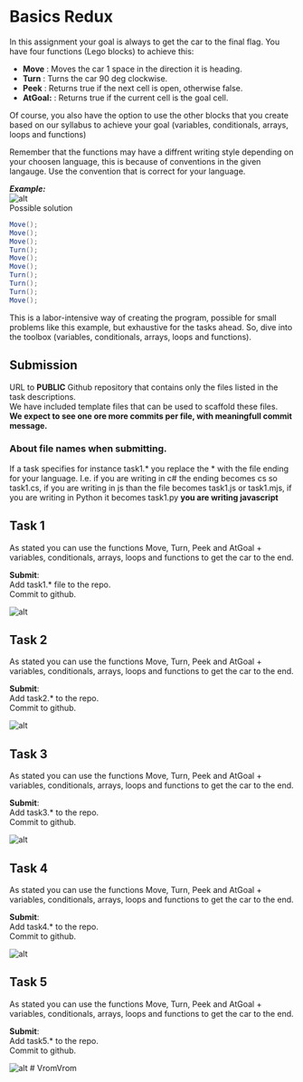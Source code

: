 # Basics Redux

In this assignment your goal is always to get the car to the final flag. 
You have four functions (Lego blocks) to achieve this:

- **Move** : Moves the car 1 space in the direction it is heading. 
- **Turn** : Turns the car 90 deg clockwise. 
- **Peek** : Returns true if the next cell is open, otherwise false. 
- **AtGoal:** : Returns true if the current cell is the goal cell.

Of course, you also have the option to use the other blocks that you create based on our syllabus to achieve your goal (variables, conditionals, arrays, loops and functions)

Remember that the functions may have a diffrent writing style depending on your choosen language, this is because of conventions in the given langauge.
Use the convention that is correct for your language. 

***Example:***  
![alt](images/eks.png)  
Possible  solution
```csharp
Move();
Move();
Move();
Turn();
Move();
Move();
Turn();
Turn();
Turn();
Move();
```

This is a labor-intensive way of creating the program, possible for small problems like this example, but exhaustive for the tasks ahead. So, dive into the toolbox (variables, conditionals, arrays, loops and functions).


## Submission 

URL to **PUBLIC** Github repository that contains only the files listed in the task descriptions.  
We have included template files that can be used to scaffold these files.  
**We expect to see one ore more commits per file, with meaningfull commit message.**

### About file names when submitting.
If a task specifies for instance task1.* you replace the * with the file ending for your language.
I.e. if you are writing in c# the ending becomes cs so task1.cs, if you are writing in js than the file becomes task1.js or task1.mjs, if you are writing in Python it becomes task1.py
**you are writing javascript**


## Task 1

As stated you can use the functions Move, Turn, Peek and AtGoal + variables, conditionals, arrays, loops and functions to get the car to the end.

**Submit**:   
Add task1.* file to the repo.  
Commit to github. 

![alt](images/map1.png)  

## Task 2

As stated you can use the functions Move, Turn, Peek and AtGoal + variables, conditionals, arrays, loops and functions to get the car to the end.

**Submit**:   
Add task2.* to the repo.  
Commit to github. 

![alt](images/map2.png)  

## Task 3

As stated you can use the functions Move, Turn, Peek and AtGoal + variables, conditionals, arrays, loops and functions to get the car to the end.

**Submit**:   
Add task3.* to the repo.  
Commit to github. 

![alt](images/map3.png) 

## Task 4

As stated you can use the functions Move, Turn, Peek and AtGoal + variables, conditionals, arrays, loops and functions to get the car to the end.

**Submit**:   
Add task4.* to the repo.  
Commit to github. 

![alt](images/map4.png) 

## Task 5

As stated you can use the functions Move, Turn, Peek and AtGoal + variables, conditionals, arrays, loops and functions to get the car to the end.

**Submit**:   
Add task5.* to the repo.  
Commit to github. 

![alt](images/map5.png) 
#   V r o m V r o m  
 